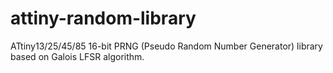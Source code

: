 # attiny-random-library
ATtiny13/25/45/85 16-bit PRNG (Pseudo Random Number Generator) library based on Galois LFSR algorithm.
